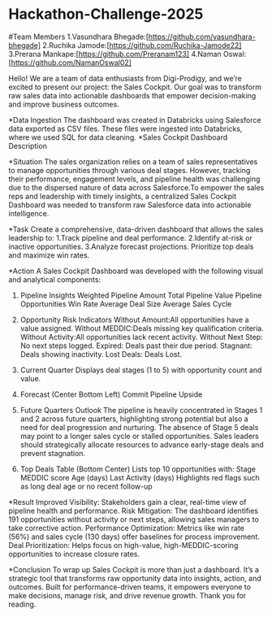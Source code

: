   # Hackathon-Challenge-2025
  #Team Members
  1.Vasundhara Bhegade:[https://github.com/vasundhara-bhegade]
  2.Ruchika Jamode:[https://github.com/Ruchika-Jamode22]
  3.Prerana Mankape:[https://github.com/Preranam123] 
  4.Naman Oswal:[https://github.com/NamanOswal02]
  
Hello! We are a team of data enthusiasts from Digi-Prodigy, and we’re excited to present our project: the Sales Cockpit.
Our goal was to transform raw sales data into actionable dashboards that empower decision-making and improve business outcomes.

*Data Ingestion
  The dashboard was created in Databricks using Salesforce data exported as CSV files. These files were ingested into Databricks, where we used SQL for data cleaning.
*Sales Cockpit Dashboard Description

*Situation
  The sales organization relies on a team of sales representatives to manage opportunities through various deal stages. However, tracking their performance, engagement 
  levels, and pipeline health was challenging due to the dispersed nature of data across Salesforce.To empower the sales reps and leadership with timely insights, a 
  centralized Sales Cockpit Dashboard was needed to transform raw Salesforce data into actionable intelligence.

*Task
  Create a comprehensive, data-driven dashboard that allows the sales leadership to:
    1.Track pipeline and deal performance.
    2.Identify at-risk or inactive opportunities.
    3.Analyze forecast projections.
   Prioritize top deals and maximize win rates.
   
*Action
  A Sales Cockpit Dashboard was developed with the following visual and analytical components:
  
1. Pipeline Insights 
  Weighted Pipeline Amount
  Total Pipeline Value
  Pipeline Opportunities
  Win Rate
  Average Deal Size
  Average Sales Cycle


2. Opportunity Risk Indicators
  Without Amount:All opportunities have a value assigned.
  Without MEDDIC:Deals missing key qualification criteria.
  Without Activity:All opportunities lack recent activity.
  Without Next Step: No next steps logged.
  Expired: Deals past their due period.
  Stagnant: Deals showing inactivity.
  Lost Deals: Deals Lost.

4. Current Quarter 
  Displays deal stages (1 to 5) with opportunity count and value.

5. Forecast (Center Bottom Left)
  Commit
  Pipeline
  Upside

6. Future Quarters Outlook 
  The pipeline is heavily concentrated in Stages 1 and 2 across future quarters, highlighting strong potential but also a need for deal progression and nurturing. The 
  absence of Stage 5 deals may point to a longer sales cycle or stalled opportunities. Sales leaders should strategically allocate resources to advance early-stage deals and 
  prevent stagnation.

7. Top Deals Table (Bottom Center)
  Lists top 10 opportunities with:
  Stage
  MEDDIC score
  Age (days)
  Last Activity (days)
Highlights red flags such as long deal age or no recent follow-up 

*Result
  Improved Visibility: Stakeholders gain a clear, real-time view of pipeline health and performance.
  Risk Mitigation: The dashboard identifies 191 opportunities without activity or next steps, allowing sales managers to take corrective action.
  Performance Optimization: Metrics like win rate (56%) and sales cycle (130 days) offer baselines for process improvement.
  Deal Prioritization: Helps focus on high-value, high-MEDDIC-scoring opportunities to increase closure rates.

*Conclusion
  To wrap up Sales Cockpit is more than just a dashboard.
  It’s a strategic tool that transforms raw opportunity data into insights, action, and outcomes.
  Built for performance-driven teams, it empowers everyone to make decisions, manage risk, and drive revenue growth.
  Thank you for reading.




